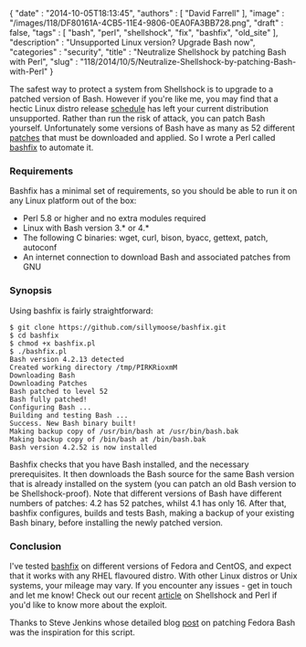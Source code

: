 {
   "date" : "2014-10-05T18:13:45",
   "authors" : [
      "David Farrell"
   ],
   "image" : "/images/118/DF80161A-4CB5-11E4-9806-0EA0FA3BB728.png",
   "draft" : false,
   "tags" : [
      "bash",
      "perl",
      "shellshock",
      "fix",
      "bashfix",
      "old_site"
   ],
   "description" : "Unsupported Linux version? Upgrade Bash now",
   "categories" : "security",
   "title" : "Neutralize Shellshock by patching Bash with Perl",
   "slug" : "118/2014/10/5/Neutralize-Shellshock-by-patching-Bash-with-Perl"
}


The safest way to protect a system from Shellshock is to upgrade to a patched version of Bash. However if you're like me, you may find that a hectic Linux distro release [schedule](https://fedoraproject.org/wiki/Fedora_Release_Life_Cycle) has left your current distribution unsupported. Rather than run the risk of attack, you can patch Bash yourself. Unfortunately some versions of Bash have as many as 52 different [patches](http://ftp.gnu.org/gnu/bash/bash-4.2-patches/) that must be downloaded and applied. So I wrote a Perl called [bashfix](https://github.com/sillymoose/bashfix) to automate it.

### Requirements

Bashfix has a minimal set of requirements, so you should be able to run it on any Linux platform out of the box:

-   Perl 5.8 or higher and no extra modules required
-   Linux with Bash version 3.\* or 4.\*
-   The following C binaries: wget, curl, bison, byacc, gettext, patch, autoconf
-   An internet connection to download Bash and associated patches from GNU

### Synopsis

Using bashfix is fairly straightforward:

``` prettyprint
$ git clone https://github.com/sillymoose/bashfix.git
$ cd bashfix
$ chmod +x bashfix.pl
$ ./bashfix.pl
Bash version 4.2.13 detected
Created working directory /tmp/PIRKRioxmM
Downloading Bash
Downloading Patches
Bash patched to level 52
Bash fully patched!
Configuring Bash ...
Building and testing Bash ...
Success. New Bash binary built!
Making backup copy of /usr/bin/bash at /usr/bin/bash.bak
Making backup copy of /bin/bash at /bin/bash.bak
Bash version 4.2.52 is now installed
```

Bashfix checks that you have Bash installed, and the necessary prerequisites. It then downloads the Bash source for the same Bash version that is already installed on the system (you can patch an old Bash version to be Shellshock-proof). Note that different versions of Bash have different numbers of patches: 4.2 has 52 patches, whilst 4.1 has only 16. After that, bashfix configures, builds and tests Bash, making a backup of your existing Bash binary, before installing the newly patched version.

### Conclusion

I've tested [bashfix](https://github.com/sillymoose/bashfix) on different versions of Fedora and CentOS, and expect that it works with any RHEL flavoured distro. With other Linux distros or Unix systems, your mileage may vary. If you encounter any issues - get in touch and let me know! Check out our recent [article](http://perltricks.com/article/115/2014/9/26/Shellshock-and-Perl) on Shellshock and Perl if you'd like to know more about the exploit.

Thanks to Steve Jenkins whose detailed blog [post](http://stevejenkins.com/blog/2014/09/how-to-manually-update-bash-to-patch-shellshock-bug-on-older-fedora-based-systems/) on patching Fedora Bash was the inspiration for this script.
